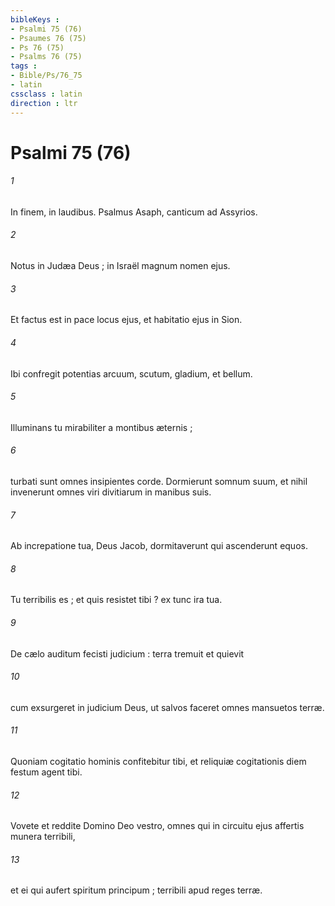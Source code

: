 ```yaml
---
bibleKeys : 
- Psalmi 75 (76)
- Psaumes 76 (75)
- Ps 76 (75)
- Psalms 76 (75)
tags : 
- Bible/Ps/76_75
- latin
cssclass : latin
direction : ltr
---
```


# Psalmi 75 (76)

###### 1
In finem, in laudibus. Psalmus Asaph, canticum ad Assyrios.
###### 2
Notus in Judæa Deus ; in Israël magnum nomen ejus.
###### 3
Et factus est in pace locus ejus, et habitatio ejus in Sion.
###### 4
Ibi confregit potentias arcuum, scutum, gladium, et bellum.
###### 5
Illuminans tu mirabiliter a montibus æternis ;
###### 6
turbati sunt omnes insipientes corde. Dormierunt somnum suum, et nihil invenerunt omnes viri divitiarum in manibus suis.
###### 7
Ab increpatione tua, Deus Jacob, dormitaverunt qui ascenderunt equos.
###### 8
Tu terribilis es ; et quis resistet tibi ? ex tunc ira tua.
###### 9
De cælo auditum fecisti judicium : terra tremuit et quievit
###### 10
cum exsurgeret in judicium Deus, ut salvos faceret omnes mansuetos terræ.
###### 11
Quoniam cogitatio hominis confitebitur tibi, et reliquiæ cogitationis diem festum agent tibi.
###### 12
Vovete et reddite Domino Deo vestro, omnes qui in circuitu ejus affertis munera terribili,
###### 13
et ei qui aufert spiritum principum ; terribili apud reges terræ.

